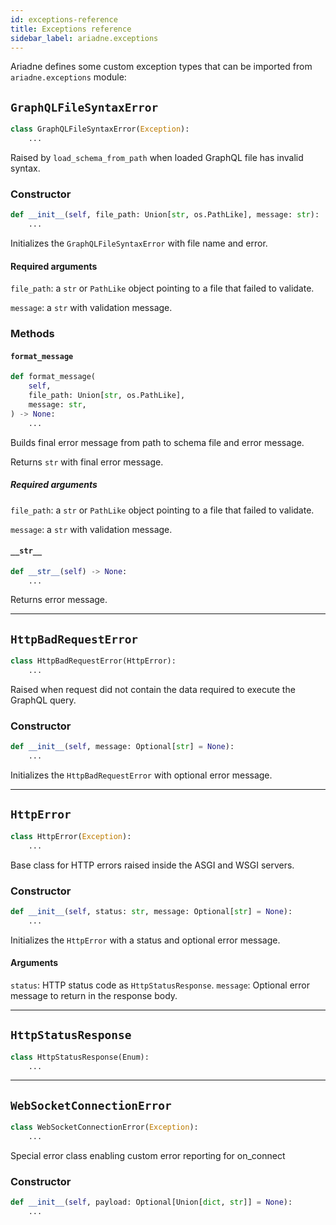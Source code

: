 ```yaml
---
id: exceptions-reference
title: Exceptions reference
sidebar_label: ariadne.exceptions
---
```


Ariadne defines some custom exception types that can be imported from `ariadne.exceptions` module:



## `GraphQLFileSyntaxError`

```python
class GraphQLFileSyntaxError(Exception):
    ...
```

Raised by `load_schema_from_path` when loaded GraphQL file has invalid syntax.


### Constructor

```python
def __init__(self, file_path: Union[str, os.PathLike], message: str):
    ...
```

Initializes the `GraphQLFileSyntaxError` with file name and error.


#### Required arguments

`file_path`: a `str` or `PathLike` object pointing to a file that
failed to validate.

`message`: a `str` with validation message.


### Methods

#### `format_message`

```python
def format_message(
    self,
    file_path: Union[str, os.PathLike],
    message: str,
) -> None:
    ...
```

Builds final error message from path to schema file and error message.

Returns `str` with final error message.


##### Required arguments

`file_path`: a `str` or `PathLike` object pointing to a file that
failed to validate.

`message`: a `str` with validation message.


#### `__str__`

```python
def __str__(self) -> None:
    ...
```

Returns error message.


- - - - -


## `HttpBadRequestError`

```python
class HttpBadRequestError(HttpError):
    ...
```

Raised when request did not contain the data required to execute
the GraphQL query.


### Constructor

```python
def __init__(self, message: Optional[str] = None):
    ...
```

Initializes the `HttpBadRequestError` with optional error message.


- - - - -


## `HttpError`

```python
class HttpError(Exception):
    ...
```

Base class for HTTP errors raised inside the ASGI and WSGI servers.


### Constructor

```python
def __init__(self, status: str, message: Optional[str] = None):
    ...
```

Initializes the `HttpError` with a status and optional error message.


#### Arguments

`status`: HTTP status code as `HttpStatusResponse`.
`message`: Optional error message to return in the response body.


- - - - -


## `HttpStatusResponse`

```python
class HttpStatusResponse(Enum):
    ...
```


- - - - -


## `WebSocketConnectionError`

```python
class WebSocketConnectionError(Exception):
    ...
```

Special error class enabling custom error reporting for on_connect


### Constructor

```python
def __init__(self, payload: Optional[Union[dict, str]] = None):
    ...
```